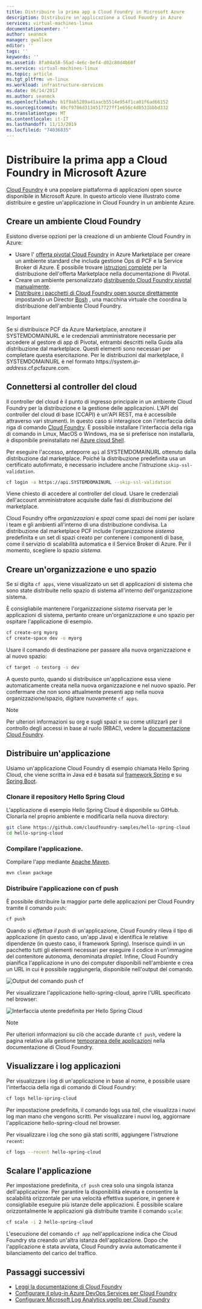 ```yaml
---
title: Distribuire la prima app a Cloud Foundry in Microsoft Azure
description: Distribuire un'applicazione a Cloud Foundry in Azure
services: virtual-machines-linux
documentationcenter: ''
author: seanmck
manager: gwallace
editor: ''
tags: ''
keywords: ''
ms.assetid: 8fa04a58-56ad-4e6c-bef4-d02c80d4b60f
ms.service: virtual-machines-linux
ms.topic: article
ms.tgt_pltfrm: vm-linux
ms.workload: infrastructure-services
ms.date: 06/14/2017
ms.author: seanmck
ms.openlocfilehash: b1f9ab5289a41aacb5514e954f1ca01f6ad66152
ms.sourcegitcommit: 49cf9786d3134517727ff1e656c4d8531bbbd332
ms.translationtype: MT
ms.contentlocale: it-IT
ms.lasthandoff: 11/13/2019
ms.locfileid: "74036835"
---
```

# <a name="deploy-your-first-app-to-cloud-foundry-on-microsoft-azure"></a>Distribuire la prima app a Cloud Foundry in Microsoft Azure

[Cloud Foundry](https://cloudfoundry.org) è una popolare piattaforma di applicazioni open source disponibile in Microsoft Azure. In questo articolo viene illustrato come distribuire e gestire un'applicazione in Cloud Foundry in un ambiente Azure.

## <a name="create-a-cloud-foundry-environment"></a>Creare un ambiente Cloud Foundry

Esistono diverse opzioni per la creazione di un ambiente Cloud Foundry in Azure:

- Usare l' [offerta pivotal Cloud Foundry][pcf-azuremarketplace] in Azure Marketplace per creare un ambiente standard che includa gestione Ops di PCF e la Service Broker di Azure. È possibile trovare [istruzioni complete][pcf-azuremarketplace-pivotaldocs] per la distribuzione dell'offerta Marketplace nella documentazione di Pivotal.
- Creare un ambiente personalizzato [distribuendo Cloud Foundry pivotal manualmente][pcf-custom].
- [Distribuire i pacchetti di Cloud Foundry open source direttamente][oss-cf-bosh] impostando un Director [Bosh](https://bosh.io) , una macchina virtuale che coordina la distribuzione dell'ambiente Cloud Foundry.

> [!IMPORTANT] 
> Se si distribuisce PCF da Azure Marketplace, annotare il SYSTEMDOMAINURL e le credenziali amministratore necessarie per accedere al gestore di app di Pivotal, entrambi descritti nella Guida alla distribuzione dal marketplace. Questi elementi sono necessari per completare questa esercitazione. Per le distribuzioni dal marketplace, il SYSTEMDOMAINURL è nel formato https://system.*ip-address*.cf.pcfazure.com.

## <a name="connect-to-the-cloud-controller"></a>Connettersi al controller del cloud

Il controller del cloud è il punto di ingresso principale in un ambiente Cloud Foundry per la distribuzione e la gestione delle applicazioni. L'API del controller del cloud di base (CCAPI) è un'API REST, ma è accessibile attraverso vari strumenti. In questo caso si interagisce con l'interfaccia della riga di comando [Cloud Foundry][cf-cli]. È possibile installare l'interfaccia della riga di comando in Linux, MacOS o Windows, ma se si preferisce non installarla, è disponibile preinstallato nel [Azure cloud Shell][cloudshell-docs].

Per eseguire l'accesso, anteporre `api` al SYSTEMDOMAINURL ottenuto dalla distribuzione dal marketplace. Poiché la distribuzione predefinita usa un certificato autofirmato, è necessario includere anche l'istruzione `skip-ssl-validation`.

```bash
cf login -a https://api.SYSTEMDOMAINURL --skip-ssl-validation
```

Viene chiesto di accedere al controller del cloud. Usare le credenziali dell'account amministratore acquisite dalle fasi di distribuzione del marketplace.

Cloud Foundry offre *organizzazioni* e *spazi* come spazi dei nomi per isolare i team e gli ambienti all'interno di una distribuzione condivisa. La distribuzione dal marketplace PCF include l'organizzazione *sistema* predefinita e un set di spazi creato per contenere i componenti di base, come il servizio di scalabilità automatica e il Service Broker di Azure. Per il momento, scegliere lo spazio *sistema*.


## <a name="create-an-org-and-space"></a>Creare un'organizzazione e uno spazio

Se si digita `cf apps`, viene visualizzato un set di applicazioni di sistema che sono state distribuite nello spazio di sistema all'interno dell'organizzazione sistema. 

È consigliabile mantenere l'organizzazione *sistema* riservata per le applicazioni di sistema, pertanto creare un'organizzazione e uno spazio per ospitare l'applicazione di esempio.

```bash
cf create-org myorg
cf create-space dev -o myorg
```

Usare il comando di destinazione per passare alla nuova organizzazione e al nuovo spazio:

```bash
cf target -o testorg -s dev
```

A questo punto, quando si distribuisce un'applicazione essa viene automaticamente creata nella nuova organizzazione e nel nuovo spazio. Per confermare che non sono attualmente presenti app nella nuova organizzazione/spazio, digitare nuovamente `cf apps`.

> [!NOTE] 
> Per ulteriori informazioni su org e sugli spazi e su come utilizzarli per il controllo degli accessi in base al ruolo (RBAC), vedere la [documentazione Cloud Foundry][cf-orgs-spaces-docs].

## <a name="deploy-an-application"></a>Distribuire un'applicazione

Usiamo un'applicazione Cloud Foundry di esempio chiamata Hello Spring Cloud, che viene scritta in Java ed è basata sul [framework Spring](https://spring.io) e su [Spring Boot](https://projects.spring.io/spring-boot/).

### <a name="clone-the-hello-spring-cloud-repository"></a>Clonare il repository Hello Spring Cloud

L'applicazione di esempio Hello Spring Cloud è disponibile su GitHub. Clonarla nel proprio ambiente e modificarla nella nuova directory:

```bash
git clone https://github.com/cloudfoundry-samples/hello-spring-cloud
cd hello-spring-cloud
```

### <a name="build-the-application"></a>Compilare l'applicazione.

Compilare l'app mediante [Apache Maven](https://maven.apache.org).

```bash
mvn clean package
```

### <a name="deploy-the-application-with-cf-push"></a>Distribuire l'applicazione con cf push

È possibile distribuire la maggior parte delle applicazioni per Cloud Foundry tramite il comando `push`:

```bash
cf push
```

Quando si *effettua il push* di un'applicazione, Cloud Foundry rileva il tipo di applicazione (in questo caso, un'app Java) e identifica le relative dipendenze (in questo caso, il framework Spring). Inserisce quindi in un pacchetto tutti gli elementi necessari per eseguire il codice in un'immagine del contenitore autonoma, denominata *droplet*. Infine, Cloud Foundry pianifica l'applicazione in uno dei computer disponibili nell'ambiente e crea un URL in cui è possibile raggiungerla, disponibile nell'output del comando.

![Output del comando push cf][cf-push-output]

Per visualizzare l'applicazione hello-spring-cloud, aprire l'URL specificato nel browser:

![Interfaccia utente predefinita per Hello Spring Cloud][hello-spring-cloud-basic]

> [!NOTE] 
> Per ulteriori informazioni su ciò che accade durante `cf push`, vedere la pagina relativa alla gestione [temporanea delle applicazioni][cf-push-docs] nella documentazione di Cloud Foundry.

## <a name="view-application-logs"></a>Visualizzare i log applicazioni

Per visualizzare i log di un'applicazione in base al nome, è possibile usare l'interfaccia della riga di comando di Cloud Foundry:

```bash
cf logs hello-spring-cloud
```

Per impostazione predefinita, il comando logs usa *tail*, che visualizza i nuovi log man mano che vengono scritti. Per visualizzare i nuovi log, aggiornare l'applicazione hello-spring-cloud nel browser.

Per visualizzare i log che sono già stati scritti, aggiungere l'istruzione `recent`:

```bash
cf logs --recent hello-spring-cloud
```

## <a name="scale-the-application"></a>Scalare l'applicazione

Per impostazione predefinita, `cf push` crea solo una singola istanza dell'applicazione. Per garantire la disponibilità elevata e consentire la scalabilità orizzontale per una velocità effettiva superiore, in genere è consigliabile eseguire più istanze delle applicazioni. È possibile scalare orizzontalmente le applicazioni già distribuite tramite il comando `scale`:

```bash
cf scale -i 2 hello-spring-cloud
```

L'esecuzione del comando `cf app` nell'applicazione indica che Cloud Foundry sta creando un'altra istanza dell'applicazione. Dopo che l'applicazione è stata avviata, Cloud Foundry avvia automaticamente il bilanciamento del carico del traffico.


## <a name="next-steps"></a>Passaggi successivi

- [Leggi la documentazione di Cloud Foundry][cloudfoundry-docs]
- [Configurare il plug-in Azure DevOps Services per Cloud Foundry][vsts-plugin]
- [Configurare Microsoft Log Analytics ugello per Cloud Foundry][loganalytics-nozzle]

<!-- LINKS -->

[pcf-azuremarketplace]: https://azuremarketplace.microsoft.com/marketplace/apps/pivotal.pivotal-cloud-foundry
[pcf-custom]: https://docs.pivotal.io/pivotalcf/1-10/customizing/azure.html
[oss-cf-bosh]: https://github.com/cloudfoundry-incubator/bosh-azure-cpi-release/tree/master/docs
[pcf-azuremarketplace-pivotaldocs]: https://docs.pivotal.io/pivotalcf/customizing/pcf_azure.html
[cf-cli]: https://github.com/cloudfoundry/cli
[cloudshell-docs]: https://docs.microsoft.com/azure/cloud-shell/overview
[cf-orgs-spaces-docs]: https://docs.cloudfoundry.org/concepts/roles.html
[spring-boot]: https://projects.spring.io/spring-boot/
[spring-framework]: https://spring.io
[cf-push-docs]: https://docs.cloudfoundry.org/concepts/how-applications-are-staged.html
[cloudfoundry-docs]: https://docs.cloudfoundry.org
[vsts-plugin]: https://github.com/Microsoft/vsts-cloudfoundry
[loganalytics-nozzle]: https://github.com/Azure/oms-log-analytics-firehose-nozzle

<!-- IMAGES -->
[cf-push-output]: ./media/cloudfoundry-deploy-your-first-app/cf-push-output.png
[hello-spring-cloud-basic]: ./media/cloudfoundry-deploy-your-first-app/hello-spring-cloud-basic.png
